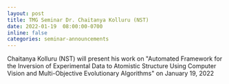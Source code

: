 ```yaml
---
layout: post
title: TMG Seminar Dr. Chaitanya Kolluru (NST) 
date: 2022-01-19  08:00:00-0700
inline: false
categories: seminar-announcements
---
```


Chaitanya Kolluru (NST)  will present his work on "Automated Framework for the Inversion of Experimental Data to Atomistic Structure Using Computer Vision and Multi-Objective Evolutionary Algorithms" on January 19, 2022 

